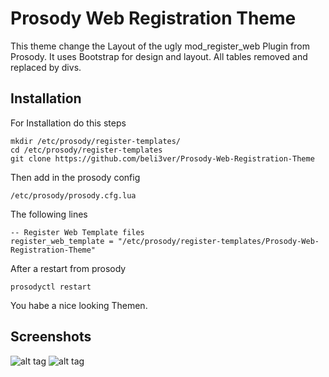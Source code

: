 # Prosody Web Registration Theme

This theme change the Layout of the ugly mod_register_web Plugin from Prosody. It uses Bootstrap for design and layout. All tables removed and replaced by divs.

## Installation

For Installation do this steps

    mkdir /etc/prosody/register-templates/ 
    cd /etc/prosody/register-templates 
    git clone https://github.com/beli3ver/Prosody-Web-Registration-Theme

Then add in the prosody config

    /etc/prosody/prosody.cfg.lua

The following lines

    -- Register Web Template files 
    register_web_template = "/etc/prosody/register-templates/Prosody-Web-Registration-Theme"
After a restart from prosody

    prosodyctl restart

You habe a nice looking Themen.

## Screenshots
![alt tag](https://raw.githubusercontent.com/beli3ver/Prosody-Web-Registration-Theme/master/screenshots/screen.png)
![alt tag](https://raw.githubusercontent.com/beli3ver/Prosody-Web-Registration-Theme/master/screenshots/screen2.png)

